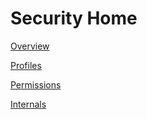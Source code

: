 Security Home
=============

[Overview](/Docs/Security/SecurityOverview.md)

[Profiles](/Docs/Security/Profiles.md)

[Permissions](/Docs/Security/Permissions.md)

[Internals](/Docs/Security/SecurityInternals.md)

